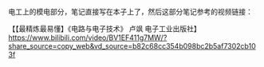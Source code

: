 电工上的模电部分，笔记直接写在本子上了，然后这部分笔记参考的视频链接：

【【最精炼最易懂】《电路与电子技术》 卢飒  电子工业出版社】 https://www.bilibili.com/video/BV1EF411g7MW/?share_source=copy_web&vd_source=b82c68cc354b098bc2b5af7302cb103f